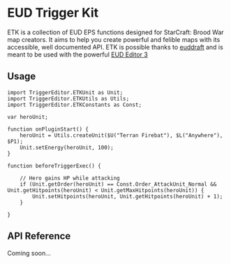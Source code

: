 # EUD Trigger Kit
ETK is a collection of EUD EPS functions designed for StarCraft: Brood War map creators. It aims to help you create powerful and felible maps with its accessible, well documented API.
ETK is possible thanks to [euddraft](https://github.com/phu54321/euddraft/) and is meant to be used with the powerful [EUD Editor 3](https://github.com/Buizz/EUD-Editor-3)

## Usage

```
import TriggerEditor.ETKUnit as Unit;
import TriggerEditor.ETKUtils as Utils;
import TriggerEditor.ETKConstants as Const;

var heroUnit;

function onPluginStart() {
	heroUnit = Utils.createUnit($U("Terran Firebat"), $L("Anywhere"), $P1);
	Unit.setEnergy(heroUnit, 100);
}

function beforeTriggerExec() {

	// Hero gains HP while attacking
	if (Unit.getOrder(heroUnit) == Const.Order_AttackUnit_Normal && Unit.getHitpoints(heroUnit) < Unit.getMaxHitpoints(heroUnit)) {
		Unit.setHitpoints(heroUnit, Unit.getHitpoints(heroUnit) + 1);
	}

}

```

## API Reference

Coming soon...
